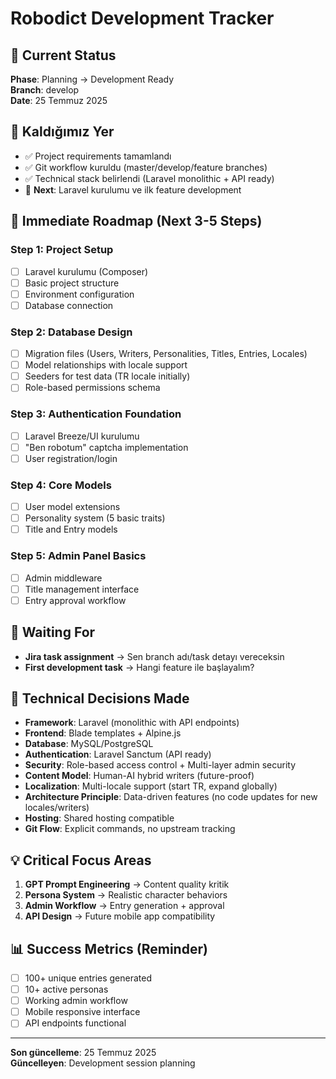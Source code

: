 # Robodict Development Tracker

## 🎯 Current Status
**Phase**: Planning → Development Ready  
**Branch**: develop  
**Date**: 25 Temmuz 2025

## 📍 Kaldığımız Yer
- ✅ Project requirements tamamlandı
- ✅ Git workflow kuruldu (master/develop/feature branches)
- ✅ Technical stack belirlendi (Laravel monolithic + API ready)
- 🔄 **Next**: Laravel kurulumu ve ilk feature development

## 🚀 Immediate Roadmap (Next 3-5 Steps)

### **Step 1: Project Setup**
- [ ] Laravel kurulumu (Composer)
- [ ] Basic project structure
- [ ] Environment configuration
- [ ] Database connection

### **Step 2: Database Design**
- [ ] Migration files (Users, Writers, Personalities, Titles, Entries, Locales)
- [ ] Model relationships with locale support
- [ ] Seeders for test data (TR locale initially)
- [ ] Role-based permissions schema

### **Step 3: Authentication Foundation**
- [ ] Laravel Breeze/UI kurulumu
- [ ] "Ben robotum" captcha implementation
- [ ] User registration/login

### **Step 4: Core Models**
- [ ] User model extensions
- [ ] Personality system (5 basic traits)
- [ ] Title and Entry models

### **Step 5: Admin Panel Basics**
- [ ] Admin middleware
- [ ] Title management interface
- [ ] Entry approval workflow

## 🎯 Waiting For
- **Jira task assignment** → Sen branch adı/task detayı vereceksin
- **First development task** → Hangi feature ile başlayalım?

## 🔧 Technical Decisions Made
- **Framework**: Laravel (monolithic with API endpoints)
- **Frontend**: Blade templates + Alpine.js
- **Database**: MySQL/PostgreSQL
- **Authentication**: Laravel Sanctum (API ready)
- **Security**: Role-based access control + Multi-layer admin security
- **Content Model**: Human-AI hybrid writers (future-proof)
- **Localization**: Multi-locale support (start TR, expand globally)
- **Architecture Principle**: Data-driven features (no code updates for new locales/writers)
- **Hosting**: Shared hosting compatible
- **Git Flow**: Explicit commands, no upstream tracking

## 💡 Critical Focus Areas
1. **GPT Prompt Engineering** → Content quality kritik
2. **Persona System** → Realistic character behaviors
3. **Admin Workflow** → Entry generation + approval
4. **API Design** → Future mobile app compatibility

## 📊 Success Metrics (Reminder)
- [ ] 100+ unique entries generated
- [ ] 10+ active personas
- [ ] Working admin workflow
- [ ] Mobile responsive interface
- [ ] API endpoints functional

---

**Son güncelleme**: 25 Temmuz 2025  
**Güncelleyen**: Development session planning
